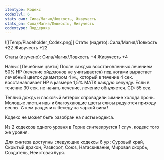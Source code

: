```yaml
---
itemtype: Кодекс
codexlvl: 6
stats_own: Сила/Магия/Ловкость, Живучесть
stats_on: Сила/Магия/Ловкость, Живучесть
codextype: Поддержка
---
```

![[Temp/Placeholder_Codex.png]]
Статы (надето):
Сила/Магия/Ловкость +22
Живучесть +22

Статы (изучено):
Сила/Магия/Ловкость +4
Живучесть +4


Навык
[Лечебные цветы]
После каждых восстановленных лечением 50% HP (лечение эйдолонов не учитывается) под ногами вырастает лечебный цветок диаметром 4 м., который в течение 4 сек. восстанавливает HP в размере 1,5% МАТК каждую секунду. Если в течение 30 сек. не начать лечение, лечение обнуляется. CD: 55 сек.

Теплый дождь и ласковый ветерок спровадили зимние холода прочь. Молодые листья ивы и благоухающие цветы сливы радуются приходу весны. С кем разделить беседу за чаркой вина? 

Кодекс не может быть разобран на листы кодекса.

Из 2 кодексов одного уровня в Горне синтезируется 1 случ. кодекс того же уровня.

Для синтеза доступны следующие кодексы 6 ур.: Суровый край, Скрытый дракон, Разворот, Союз, Натаскивание, Мировая скорбь, Создатель, Неистовая буря.
